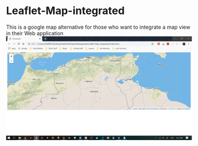 # Leaflet-Map-integrated
This is a google map alternative for those who want to integrate a map view in their Web application 
![Alt text](img\leafletmapscreen.png?raw=true "Map View")

